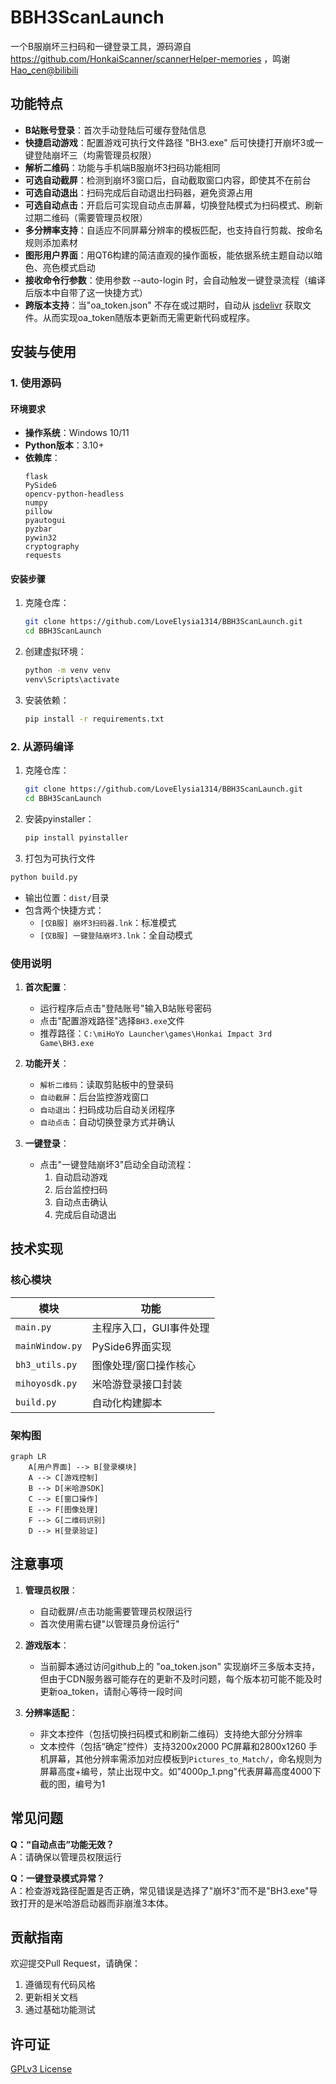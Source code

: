 # BBH3ScanLaunch
一个B服崩坏三扫码和一键登录工具，源码源自 https://github.com/HonkaiScanner/scannerHelper-memories ，鸣谢[Hao_cen@bilibili](https://space.bilibili.com/269140934?spm_id_from=333.1387)

## 功能特点
- **B站账号登录**：首次手动登陆后可缓存登陆信息
- **快捷启动游戏**：配置游戏可执行文件路径 "BH3.exe" 后可快捷打开崩坏3或一键登陆崩坏三（均需管理员权限）
- **解析二维码**：功能与手机端B服崩坏3扫码功能相同
- **可选自动截屏**：检测到崩坏3窗口后，自动截取窗口内容，即使其不在前台
- **可选自动退出**：扫码完成后自动退出扫码器，避免资源占用
- **可选自动点击**：开启后可实现自动点击屏幕，切换登陆模式为扫码模式、刷新过期二维码（需要管理员权限）
- **多分辨率支持**：自适应不同屏幕分辨率的模板匹配，也支持自行剪裁、按命名规则添加素材
- **图形用户界面**：用QT6构建的简洁直观的操作面板，能依据系统主题自动以暗色、亮色模式启动
- **接收命令行参数**：使用参数 --auto-login 时，会自动触发一键登录流程（编译后版本中自带了这一快捷方式）
- **跨版本支持**：当"oa_token.json" 不存在或过期时，自动从 [jsdelivr](https://cdn.jsdelivr.net/gh/LoveElysia1314/BBH3ScanLaunch@main/oa_token.json) 获取文件。从而实现oa_token随版本更新而无需更新代码或程序。

## 安装与使用

### 1. 使用源码

#### 环境要求
- **操作系统**：Windows 10/11
- **Python版本**：3.10+
- **依赖库**：
  ```
  flask
  PySide6
  opencv-python-headless
  numpy
  pillow
  pyautogui
  pyzbar
  pywin32
  cryptography
  requests
  ```

#### 安装步骤
1. 克隆仓库：
   ```bash
   git clone https://github.com/LoveElysia1314/BBH3ScanLaunch.git
   cd BBH3ScanLaunch
   ```
2. 创建虚拟环境：
   ```bash
   python -m venv venv
   venv\Scripts\activate
   ```
3. 安装依赖：
   ```bash
   pip install -r requirements.txt
   ```

### 2. 从源码编译

1. 克隆仓库：
   ```bash
   git clone https://github.com/LoveElysia1314/BBH3ScanLaunch.git
   cd BBH3ScanLaunch
   ```
2. 安装pyinstaller：
   ```bash
   pip install pyinstaller
   ```

3. 打包为可执行文件
```bash
python build.py
```
- 输出位置：`dist/`目录
- 包含两个快捷方式：
  - `[仅B服] 崩坏3扫码器.lnk`：标准模式
  - `[仅B服] 一键登陆崩坏3.lnk`：全自动模式

### 使用说明
1. **首次配置**：
   - 运行程序后点击"登陆账号"输入B站账号密码
   - 点击"配置游戏路径"选择`BH3.exe`文件
   - 推荐路径：`C:\miHoYo Launcher\games\Honkai Impact 3rd Game\BH3.exe`

2. **功能开关**：
   - `解析二维码`：读取剪贴板中的登录码
   - `自动截屏`：后台监控游戏窗口
   - `自动退出`：扫码成功后自动关闭程序
   - `自动点击`：自动切换登录方式并确认

3. **一键登录**：
   - 点击"一键登陆崩坏3"启动全自动流程：
     1. 自动启动游戏
     2. 后台监控扫码
     3. 自动点击确认
     4. 完成后自动退出



## 技术实现
### 核心模块
| 模块 | 功能 |
|------|------|
| `main.py` | 主程序入口，GUI事件处理 |
| `mainWindow.py` | PySide6界面实现 |
| `bh3_utils.py` | 图像处理/窗口操作核心 |
| `mihoyosdk.py` | 米哈游登录接口封装 |
| `build.py` | 自动化构建脚本 |

### 架构图
```mermaid
graph LR
    A[用户界面] --> B[登录模块]
    A --> C[游戏控制]
    B --> D[米哈游SDK]
    C --> E[窗口操作]
    E --> F[图像处理]
    F --> G[二维码识别]
    D --> H[登录验证]
```

## 注意事项
1. **管理员权限**：
   - 自动截屏/点击功能需要管理员权限运行
   - 首次使用需右键"以管理员身份运行"

2. **游戏版本**：
   - 当前脚本通过访问github上的 "oa_token.json" 实现崩坏三多版本支持，但由于CDN服务器可能存在的更新不及时问题，每个版本初可能不能及时更新oa_token，请耐心等待一段时间

3. **分辨率适配**：
   - 非文本控件（包括切换扫码模式和刷新二维码）支持绝大部分分辨率
   - 文本控件（包括“确定”控件）支持3200x2000 PC屏幕和2800x1260 手机屏幕，其他分辨率需添加对应模板到`Pictures_to_Match/`，命名规则为屏幕高度+编号，禁止出现中文。如"4000p_1.png"代表屏幕高度4000下截的图，编号为1

## 常见问题
**Q：“自动点击”功能无效？**  
A：请确保以管理员权限运行

**Q：一键登录模式异常？**  
A：检查游戏路径配置是否正确，常见错误是选择了"崩坏3"而不是"BH3.exe"导致打开的是米哈游启动器而非崩淮3本体。

## 贡献指南
欢迎提交Pull Request，请确保：
1. 遵循现有代码风格
2. 更新相关文档
3. 通过基础功能测试

## 许可证
[GPLv3 License](./LICENSE)
